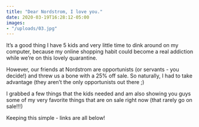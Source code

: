 ```yaml
---
title: "Dear Nordstrom, I love you."
date: 2020-03-19T16:28:12-05:00
images:
- "/uploads/03.jpg"
---
```


It’s a good thing I have 5 kids and very little time to dink around on my computer, because my online shopping habit could become a real addiction while we’re on this lovely quarantine. 

However, our friends at Nordstrom are opportunists (or servants - you decide!) and threw us a bone with a 25% off sale. So naturally, I had to take advantage (they aren’t the only opportunists out there ;)

I grabbed a few things that the kids needed and am also showing you guys some of my very favorite things that are on sale right now (that rarely go on sale!!!)  

Keeping this simple - links are all below! 